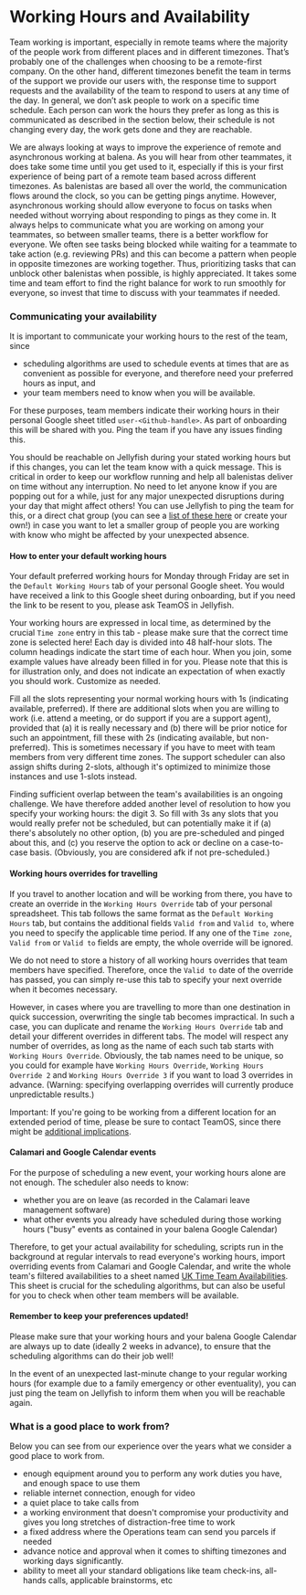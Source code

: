 # Working Hours and Availability

Team working is important, especially in remote teams where the majority of the people work from different places and in different timezones. That’s probably one of the challenges when choosing to be a remote-first company. On the other hand, different timezones benefit the team in terms of the support we provide our users with, the response time to support requests and the availability of the team to respond to users at any time of the day. In general, we don’t ask people to work on a specific time schedule. Each person can work the hours they prefer as long as this is communicated as described in the section below, their schedule is not changing every day, the work gets done and they are reachable. 

We are always looking at ways to improve the experience of remote and asynchronous working at balena. As you will hear from other teammates, it does take some time until you get used to it, especially if this is your first experience of being part of a remote team based across different timezones. As balenistas are based all over the world, the communication flows around the clock, so you can be getting pings anytime. However, asynchronous working should allow everyone to focus on tasks when needed without worrying about responding to pings as they come in. It always helps to communicate what you are working on among your teammates, so between smaller teams, there is a better workflow for everyone. We often see tasks being blocked while waiting for a teammate to take action (e.g. reviewing PRs) and this can become a pattern when people in opposite timezones are working together. Thus, prioritizing tasks that can unblock other balenistas when possible, is highly appreciated. It takes some time and team effort to find the right balance for work to run smoothly for everyone, so invest that time to discuss with your teammates if needed. 

### Communicating your availability

It is important to communicate your working hours to the rest of the team, since

* scheduling algorithms are used to schedule events at times that are as convenient as possible for everyone, and therefore need your preferred hours as input, and
* your team members need to know when you will be available.

For these purposes, team members indicate their working hours in their personal Google sheet titled `user-<Github-handle>`. As part of onboarding this will be shared with you. Ping the team if you have any issues finding this.

You should be reachable on Jellyfish during your stated working hours but if this changes, you can let the team know with a quick message. This is critical in order to keep our workflow running and help all balenistas deliver on time without any interruption. No need to let anyone know if you are popping out for a while, just for any major unexpected disruptions during your day that might affect others! You can use Jellyfish to ping the team for this, or a direct chat group (you can see a [list of these here](https://jel.ly.fish/view-all-groups) or create your own!) in case you want to let a smaller group of people you are working with know who might be affected by your unexpected absence.


#### How to enter your default working hours

Your default preferred working hours for Monday through Friday are set in the `Default Working Hours` tab of your personal Google sheet. You would have received a link to this Google sheet during onboarding, but if you need the link to be resent to you, please ask TeamOS in Jellyfish.

Your working hours are expressed in local time, as determined by the crucial `Time zone` entry in this tab - please make sure that the correct time zone is selected here! Each day is divided into 48 half-hour slots. The column headings indicate the start time of each hour. When you join, some example values have already been filled in for you. Please note that this is for illustration only, and does not indicate an expectation of when exactly you should work. Customize as needed.

Fill all the slots representing your normal working hours with 1s (indicating available, preferred). If there are additional slots when you are willing to work (i.e. attend a meeting, or do support if you are a support agent), provided that (a) it is really necessary and (b) there will be prior notice for such an appointment, fill these with 2s (indicating available, but non-preferred). This is sometimes necessary if you have to meet with team members from very different time zones. The support scheduler can also assign shifts during 2-slots, although it's optimized to minimize those instances and use 1-slots instead.

Finding sufficient overlap between the team's availabilities is an ongoing challenge. We have therefore added another level of resolution to how you specify your working hours: the digit 3. So fill with 3s any slots that you would really prefer not be scheduled, but can potentially make it if (a) there's absolutely no other option, (b) you are pre-scheduled and pinged about this, and (c) you reserve the option to ack or decline on a case-to-case basis. (Obviously, you are considered afk if not pre-scheduled.)


#### Working hours overrides for travelling

If you travel to another location and will be working from there, you have to create an override in the `Working Hours Override` tab of your personal spreadsheet. This tab follows the same format as the `Default Working Hours` tab, but contains the additional fields `Valid from` and `Valid to`, where you need to specify the applicable time period. If any one of the `Time zone`, `Valid from` or `Valid to` fields are empty, the whole override will be ignored.

We do not need to store a history of all working hours overrides that team members have specified. Therefore, once the `Valid to` date of the override has passed, you can simply re-use this tab to specify your next override when it becomes necessary.

However, in cases where you are travelling to more than one destination in quick succession, overwriting the single tab becomes impractical. In such a case, you can duplicate and rename the `Working Hours Override` tab and detail your different overrides in different tabs. The model will respect any number of overrides, as long as the name of each such tab starts with `Working Hours Override`. Obviously, the tab names need to be unique, so you could for example have `Working Hours Override`, `Working Hours Override 2` and `Working Hours Override 3` if you want to load 3 overrides in advance. (Warning: specifying overlapping overrides will currently produce unpredictable results.)

Important: If you're going to be working from a different location for an extended period of time, please be sure to contact TeamOS, since there might be [additional implications](./keeping-your-personal-information-up-to-date.md#personal-information).


#### Calamari and Google Calendar events

For the purpose of scheduling a new event, your working hours alone are not enough. The scheduler also needs to know:

- whether you are on leave (as recorded in the Calamari leave management software)
- what other events you already have scheduled during those working hours ("busy" events as contained in your balena Google Calendar)

Therefore, to get your actual availability for scheduling, scripts run in the background at regular intervals to read everyone's working hours, import overriding events from Calamari and Google Calendar, and write the whole team's filtered availabilities to a sheet named [UK Time Team Availabilities](https://docs.google.com/spreadsheets/d/1fOpah2A6N3xImg5xxGbTygdcNRGBlyZ_jQ2UIzy9PLE/edit#gid=1035327337). This sheet is crucial for the scheduling algorithms, but can also be useful for you to check when other team members will be available.


#### Remember to keep your preferences updated!

Please make sure that your working hours and your balena Google Calendar are always up to date (ideally 2 weeks in advance), to ensure that the scheduling algorithms can do their job well!

In the event of an unexpected last-minute change to your regular working hours (for example due to a family emergency or other eventuality), you can just ping the team  on Jellyfish to inform them when you will be reachable again.


### What is a good place to work from?

Below you can see from our experience over the years what we consider a good place to work from. 
- enough equipment around you to perform any work duties you have, and enough space to use them
- reliable internet connection, enough for video
- a quiet place to take calls from
- a working environment that doesn't compromise your productivity and gives you long stretches of distraction-free time to work
- a fixed address where the Operations team can send you parcels if needed
- advance notice and approval when it comes to shifting timezones and working days significantly.
- ability to meet all your standard obligations like team check-ins, all-hands calls, applicable brainstorms, etc